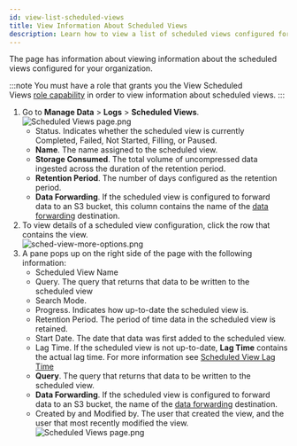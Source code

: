 ```yaml
---
id: view-list-scheduled-views
title: View Information About Scheduled Views
description: Learn how to view a list of scheduled views configured for your org, and to view the details of a scheduled view.
---
```



The page has information about viewing information about the scheduled views configured for your organization.

:::note
You must have a role that grants you the View Scheduled Views [role capability](view-list-scheduled-views.md) in order to view information about scheduled views.
:::

1. Go to **Manage Data** > **Logs** > **Scheduled Views**.<br/> ![Scheduled Views page.png](/img/scheduled-views/Scheduled-Views-page.png)
    * Status. Indicates whether the scheduled view is currently Completed, Failed, Not Started, Filling, or Paused.
    * **Name**. The name assigned to the scheduled view.
    * **Storage Consumed**. The total volume of uncompressed data ingested across the duration of the retention period.
    * **Retention Period**. The number of days configured as the retention period.
    * **Data Forwarding**. If the scheduled view is configured to forward data to an S3 bucket, this column contains the name of the [data forwarding](../data-forwarding/amazon-s3-bucket.md) destination.  
1. To view details of a scheduled view configuration, click the row that contains the view. <br/>![sched-view-more-options.png](/img/scheduled-views/sched-view-more-options.png)
1. A pane pops up on the right side of the page with the following information:
   * Scheduled View Name
   * Query. The query that returns that data to be written to the scheduled view
   * Search Mode.
   * Progress. Indicates how up-to-date the scheduled view is.
   * Retention Period. The period of time data in the scheduled view is retained.
   * Start Date. The date that data was first added to the scheduled view.
   * Lag Time. If the scheduled view is not up-to-date, **Lag Time** contains the actual lag time. For more information see [Scheduled View Lag Time](scheduled-view-lag-time.md)
    * **Query**. The query that returns that data to be written to the scheduled view.
    * **Data Forwarding**. If the scheduled view is configured to forward data to an S3 bucket, the name of the [data forwarding](../data-forwarding/amazon-s3-bucket.md) destination.  
    * Created by and Modified by. The user that created the view, and the user that most recently modified the view. <br/> ![Scheduled Views page.png](/img/scheduled-views/sched-view-details.png)
